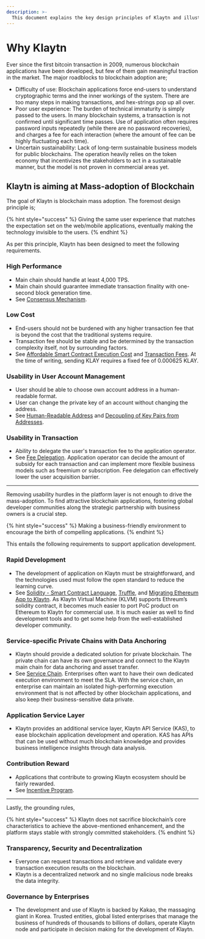 ```yaml
---
description: >-
  This document explains the key design principles of Klaytn and illustrates how Klaytn differentiates itself from others. 
---
```


# Why Klaytn

Ever since the first bitcoin transaction in 2009, numerous blockchain applications have been developed, but few of them gain meaningful traction in the market. The major roadblocks to blockchain adoption are; 

- Difficulty of use: Blockchain applications force end-users to understand cryptographic terms and the inner workings of the system. There are too many steps in making transactions, and hex-strings pop up all over.
- Poor user experience: The burden of technical immaturity is simply passed to the users. In many blockchain systems, a transaction is not confirmed until significant time passes. Use of application often requires password inputs repeatedly (while there are no password recoveries), and charges a fee for each interaction (where the amount of fee can be highly fluctuating each time). 
- Uncertain sustainability: Lack of long-term sustainable business models for public blockchains. The operation heavily relies on the token economy that incentivizes the stakeholders to act in a sustainable manner, but the model is not proven in commercial areas yet.

## Klaytn is aiming at Mass-adoption of Blockchain

The goal of Klaytn is blockchain mass adoption. The foremost design principle is;

{% hint style="success" %}
Giving the same user experience that matches the expectation set on the web/mobile applications, eventually making the technology invisible to the users.
{% endhint %}

As per this principle, Klaytn has been designed to meet the following requirements.

### High Performance 

- Main chain should handle at least 4,000 TPS. 
- Main chain should guarantee immediate transaction finality with one-second block generation time.
- See [Consensus Mechanism].

### Low Cost 

- End-users should not be burdened with any higher transaction fee that is beyond the cost that the traditional systems require.
- Transaction fee should be stable and be determined by the transaction complexity itself, not by surrounding factors.
- See [Affordable Smart Contract Execution Cost] and [Transaction Fees]. At the time of writing, sending KLAY requires a fixed fee of 0.000625 KLAY. 

### Usability in User Account Management

- User should be able to choose own account address in a human-readable format.
- User can change the private key of an account without changing the address. 
- See [Human-Readable Address] and [Decoupling of Key Pairs from Addresses].

### Usability in Transaction

- Ability to delegate the user's transaction fee to the application operator. 
- See [Fee Delegation]. Application operator can decide the amount of subsidy for each transaction and can implement more flexible business models such as freemium or subscription. Fee delegation can effectively lower the user acquisition barrier. 

***

Removing usability hurdles in the platform layer is not enough to drive the mass-adoption. To find attractive blockchain applications, fostering global developer communities along the strategic partnership with business owners is a crucial step. 

{% hint style="success" %}
Making a business-friendly environment to encourage the birth of compelling applications.
{% endhint %}

This entails the following requirements to support application development. 

### Rapid Development

- The development of application on Klaytn must be straightforward, and the technologies used must follow the open standard to reduce the learning curve.
- See [Solidity - Smart Contract Language], [Truffle], and [Migrating Ethereum App to Klaytn]. As Klaytn Virtual Machine (KLVM) supports Ethreum’s solidity contract, it becomes much easier to port PoC product on Ethereum to Klaytn for commercial use. It is much easier as well to find development tools and to get some help from the well-established developer community. 

### Service-specific Private Chains with Data Anchoring

- Klaytn should provide a dedicated solution for private blockchain. The private chain can have its own governance and connect to the Klaytn main chain for data anchoring and asset transfer. 
- See [Service Chain]. Enterprises often want to have their own dedicated execution environment to meet the SLA. With the service chain, an enterprise can maintain an isolated high-performing execution environment that is not affected by other blockchain applications, and also keep their business-sensitive data private. 

### Application Service Layer

- Klaytn provides an additional service layer, Klaytn API Service (KAS), to ease blockchain application development and operation. KAS has APIs that can be used without much blockchain knowledge and provides business intelligence insights through data analysis.    

### Contribution Reward

- Applications that contribute to growing Klaytn ecosystem should be fairly rewarded.
- See [Incentive Program]. 

***

Lastly, the grounding rules, 

{% hint style="success" %}
Klaytn does not sacrifice blockchain’s core characteristics to achieve the above-mentioned enhancement, and the platform stays stable with strongly committed stakeholders.
{% endhint %}

### Transparency, Security and Decentralization

- Everyone can request transactions and retrieve and validate every transaction execution results on the blockchain.
- Klaytn is a decentralized network and no single malicious node breaks the data integrity.

### Governance by Enterprises

- The development and use of Klaytn is backed by Kakao, the massaging giant in Korea. Trusted entities, global listed enterprises that manage the business of hundreds of thousands to billions of dollars, operate Klaytn node and participate in decision making for the development of Klaytn. 



[Decoupling of Key Pairs from Addresses]: design/accounts.md#decoupling-key-pairs-from-addresses
[Multiple Key Pairs and Role-Based Keys]: design/accounts.md#multiple-key-pairs-and-role-based-keys
[Human-Readable Address]: design/accounts.md#human-readable-address-hra
[Consensus Mechanism]: design/consensus-mechanism.md
[Affordable Smart Contract Execution Cost]: design/computation/klaytn-smart-contract.md#affordable-smart-contract-execution-cost
[Transaction Fees]: design/transaction-fees.md
[Fee Delegation]: design/transactions/README.md#fee-delegation
[Service Chain]: scaling-solutions.md#service-chain
[Solidity - Smart Contract Language]: ../smart-contract/solidity-smart-contract-language.md
[Truffle]: ../toolkit/truffle.md
[Migrating Ethereum App to Klaytn]: ../bapp/tutorials/migrating-ethereum-app-to-klaytn.md
[Incentive Program]: design/token-economy.md#incentive-programs


